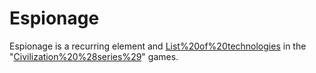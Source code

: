 # Espionage

Espionage is a recurring element and [List%20of%20technologies](technology) in the "[Civilization%20%28series%29](Civilization)" games.